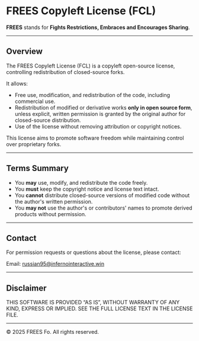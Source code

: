 # FREES Copyleft License (FCL)

**FREES** stands for **Fights Restrictions, Embraces and Encourages Sharing**.

---

## Overview

The FREES Copyleft License (FCL) is a copyleft open-source license, controlling redistribution of closed-source forks.

It allows:

- Free use, modification, and redistribution of the code, including commercial use.
- Redistribution of modified or derivative works **only in open source form**, unless explicit, written permission is granted by the original author for closed-source distribution.
- Use of the license without removing attribution or copyright notices.

This license aims to promote software freedom while maintaining control over proprietary forks.

---

## Terms Summary

- You **may** use, modify, and redistribute the code freely.
- You **must** keep the copyright notice and license text intact.
- You **cannot** distribute closed-source versions of modified code without the author's written permission.
- You **may not** use the author's or contributors' names to promote derived products without permission.

---

## Contact

For permission requests or questions about the license, please contact:

Email: russian95@infernointeractive.win

---

## Disclaimer

THIS SOFTWARE IS PROVIDED “AS IS”, WITHOUT WARRANTY OF ANY KIND, EXPRESS OR IMPLIED. SEE THE FULL LICENSE TEXT IN THE LICENSE FILE.

---

© 2025 FREES Fo. All rights reserved.
